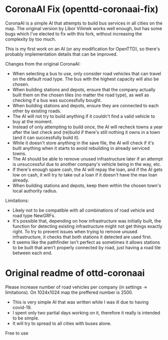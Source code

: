 # CoronaAI Fix (openttd-coronaai-fix)
CoronaAI is a simple AI that attempts to build bus services in all cities on the map. The original version by Libor Vilimek works well enough, but has some bugs which I've elected to fix with this fork, without increasing the complexity by too much.

This is my first work on an AI (or any modification for OpenTTD), so there's probably implementation details that can be improved.

Changes from the original CoronaAI:
* When selecting a bus to use, only consider road vehicles that can travel on the default road type. The bus with the highest capacity will also be chosen.
* When building stations and depots, ensure that the company actually built them on the chosen tiles (no matter the road type), as well as checking if a bus was successfully bought.
* When building stations and depots, ensure they are connected to each other by existing roads.
* The AI will not try to build anything if it couldn't find a valid vehicle to buy at the moment.
* Instead of only attempting to build once, the AI will recheck towns a year after the last check and (re)build if there's still nothing it owns in a town (and it can successfully build it).
* While it doesn't store anything in the save file, the AI will check if it's built anything when it starts to avoid rebuilding in already serviced towns.
* The AI should be able to remove unused infrastructure later if an attempt is unsuccessful due to another company's vehicle being in the way, etc.
* If there's enough spare cash, the AI will repay the loan, and if the AI gets low on cash, it will try to take out a loan if it doesn't have the max loan already.
* When building stations and depots, keep them within the chosen town's local authority radius.

Limitations:
* Likely not to be compatible with all combinations of road vehicle and road type NewGRFs.
* It's possible that, depending on how infrastructure was initially built, the function for detecting existing infrastructure might not get things exactly right. To try to prevent issues when trying to remove unused infrastructure, it checks that both stations it detected are used first.
* It seems like the pathfinder isn't perfect as sometimes it allows stations to be built that aren't properly connected by road, just having a road tile between each end.

# Original readme of ottd-coronaai
Please increase number of road vehicles per company (in settings -> limitations).
On 1024x1024 map the preffered number is 2500.

 * This is very simple AI that was written while I was ill due to having covid-19.
 * I spent only two partial days working on it, therefore it really is intended to be simple.
 * It will try to spread to all cities with buses alone.
 
 Free to use
